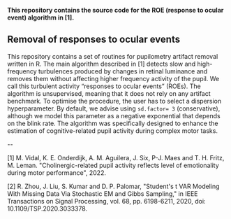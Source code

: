 **This repository contains the source code for the ROE (response to ocular event) algorithm in [1].**

## Removal of responses to ocular events

This repository contains a set of routines for pupilometry artifact removal written in R. The main algorithm described in [1] detects slow and high-frequency turbulences produced by changes in retinal luminance and removes them without affecting higher frequency activity of the pupil. We call this turbulent activity “responses to ocular events” (ROEs). The algorithm is unsupervised, meaning that it does not rely on any artifact benchmark. To optimise the procedure, the user has to select a	 dispersion hyperparameter. By default, we advise using `sd.factor= 3` (conservative), although we model this parameter as a negative exponential that depends on the blink rate. The algorithm was specifically designed to enhance the estimation of cognitive-related pupil activity during complex motor tasks.


--

[1] M. Vidal, K. E. Onderdijk, A. M. Aguilera, J. Six, P-J. Maes and T. H. Fritz, M. Leman. "Cholinergic-related pupil activity reflects level of emotionality during motor performance", 2022.

[2] R. Zhou, J. Liu, S. Kumar and D. P. Palomar, "Student's  t  VAR Modeling With Missing Data Via Stochastic EM and Gibbs Sampling," in IEEE Transactions on Signal Processing, vol. 68, pp. 6198-6211, 2020, doi: 10.1109/TSP.2020.3033378.
